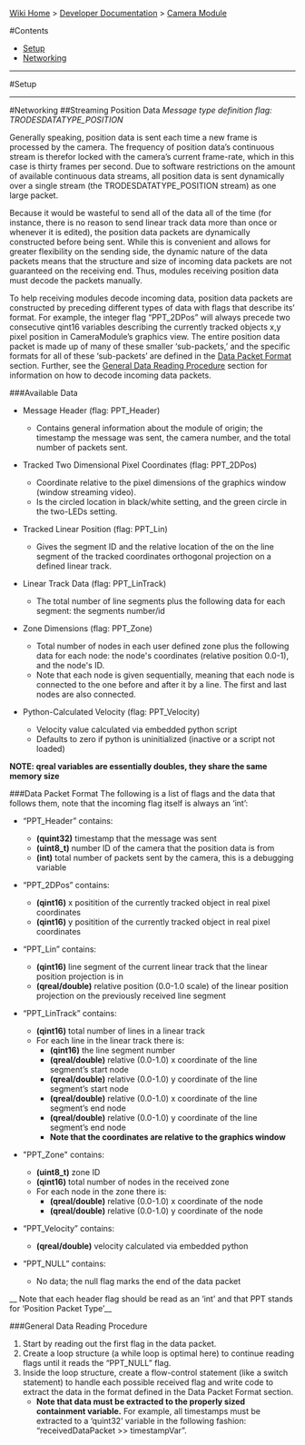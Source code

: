 [Wiki Home](Home) > [Developer Documentation](DevDocumentation) > [Camera Module](CameraModuleDev)

#Contents
* [Setup](#markdown-header-setup)
* [Networking](#markdown-header-networking)
---------
#Setup

---------
#Networking
##Streaming Position Data
*Message type definition flag: TRODESDATATYPE_POSITION*

Generally speaking, position data is sent each time a new frame is processed by the camera.  The frequency of position data’s continuous stream is therefor locked with the camera’s current frame-rate, which in this case is thirty frames per second.  Due to software restrictions on the amount of available continuous data streams, all position data is sent dynamically over a single stream (the TRODESDATATYPE_POSITION stream) as one large packet.  

Because it would be wasteful to send all of the data all of the time (for instance, there is no reason to send linear track data more than once or whenever it is edited), the position data packets are dynamically constructed before being sent.  While this is convenient and allows for greater flexibility on the sending side, the dynamic nature of the data packets means that the structure and size of incoming data packets are not guaranteed on the receiving end.  Thus, modules receiving position data must decode the packets manually.  

To help receiving modules decode incoming data, position data packets are constructed by preceding different types of data with flags that describe its’ format.  For example, the integer flag “PPT_2DPos” will always precede two consecutive qint16 variables describing the currently tracked objects x,y pixel position in CameraModule’s graphics view.  The entire position data packet is made up of many of these smaller ‘sub-packets,’ and the specific formats for all of these ‘sub-packets’ are defined in the [Data Packet Format](#markdown-header-data-packet-format) section.  Further, see the [General Data Reading Procedure](#markdown-header-general-data-reading-procedure) section for information on how to decode incoming data packets.

###Available Data
* Message Header (flag: PPT_Header)
    * Contains general information about the module of origin; the timestamp the message was sent, the camera number, and the total number of packets sent.

* Tracked Two Dimensional Pixel Coordinates (flag: PPT_2DPos)
    * Coordinate relative to the pixel dimensions of the graphics window (window streaming video).
    * Is the circled location in black/white setting, and the green circle in the two-LEDs setting.

* Tracked Linear Position (flag: PPT_Lin)
    * Gives the segment ID and the relative location of the on the line segment of the tracked coordinates orthogonal projection on a defined linear track.

* Linear Track Data (flag: PPT_LinTrack)
    * The total number of line segments plus the following data for each segment: the segments number/id

* Zone Dimensions (flag: PPT_Zone)
    * Total number of nodes in each user defined zone plus the following data for each node: the node's coordinates (relative position 0.0-1), and the node's ID.
    * Note that each node is given sequentially, meaning that each node is connected to the one before and after it by a line.  The first and last nodes are also connected.

* Python-Calculated Velocity (flag: PPT_Velocity)
    * Velocity value calculated via embedded python script
    * Defaults to zero if python is uninitialized (inactive or a script not loaded)

__NOTE:  qreal variables are essentially doubles, they share the same memory size__

###Data Packet Format
The following is a list of flags and the data that follows them, note that the incoming flag itself is always an ‘int’:

* “PPT_Header” contains:
    * __(quint32)__ timestamp that the message was sent
    * __(uint8_t)__ number ID of the camera that the position data is from
    * __(int)__ total number of packets sent by the camera, this is a debugging variable

* “PPT_2DPos” contains:
    * __(qint16)__ x positition of the currently tracked object in real pixel coordinates
    * __(qint16)__ y positition of the currently tracked object in real pixel coordinates

* “PPT_Lin” contains:
    * __(qint16)__ line segment of the current linear track that the linear position projection is in
    * __(qreal/double)__ relative position (0.0-1.0 scale) of the linear position projection on the previously received line segment

* “PPT_LinTrack” contains:
    * __(qint16)__ total number of lines in a linear track
    * For each line in the linear track there is:
        * __(qint16)__ the line segment number
        * __(qreal/double)__ relative (0.0-1.0) x coordinate of the line segment’s start node
        * __(qreal/double)__ relative (0.0-1.0) y coordinate of the line segment’s start node
        * __(qreal/double)__ relative (0.0-1.0) x coordinate of the line segment’s end node
        * __(qreal/double)__ relative (0.0-1.0) y coordinate of the line segment’s end node
        * __Note that the coordinates are relative to the graphics window__

* "PPT_Zone" contains:
    * __(uint8_t)__ zone ID
    * __(qint16)__ total number of nodes in the received zone
    * For each node in the zone there is:
        * __(qreal/double)__ relative (0.0-1.0) x coordinate of the node
        * __(qreal/double)__ relative (0.0-1.0) y coordinate of the node

* “PPT_Velocity” contains:
    * __(qreal/double)__ velocity calculated via embedded python

* “PPT_NULL” contains:
    * No data; the null flag marks the end of the data packet

__ Note that each header flag should be read as an ‘int’ and that PPT stands for ‘Position Packet Type’__

###General Data Reading Procedure

1. Start by reading out the first flag in the data packet.
2. Create a loop structure (a while loop is optimal here) to continue reading flags until it reads the “PPT_NULL” flag.
3. Inside the loop structure, create a flow-control statement (like a switch statement) to handle each possible received flag and write code to extract the data in the format defined in the Data Packet Format section.
    * __Note that data must be extracted to the properly sized containment variable.__  For example, all timestamps must be extracted to a ‘quint32’ variable in the following fashion: “receivedDataPacket >> timestampVar”.